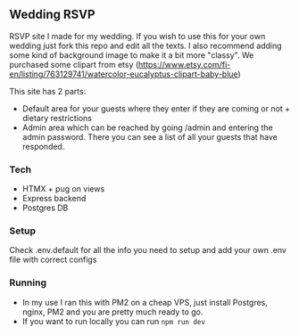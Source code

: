## Wedding RSVP

RSVP site I made for my wedding. If you wish to use this for your own wedding just fork this repo and edit all the texts.
I also recommend adding some kind of background image to make it a bit more "classy". We purchased some clipart from etsy (https://www.etsy.com/fi-en/listing/763129741/watercolor-eucalyptus-clipart-baby-blue)

This site has 2 parts:

- Default area for your guests where they enter if they are coming or not + dietary restrictions
- Admin area which can be reached by going /admin and entering the admin password. There you can see a list of all your guests that have responded.

### Tech

- HTMX + pug on views
- Express backend
- Postgres DB

### Setup

Check .env.default for all the info you need to setup and add your own .env file with correct configs

### Running

- In my use I ran this with PM2 on a cheap VPS, just install Postgres, nginx, PM2 and you are pretty much ready to go.
- If you want to run locally you can run `npm run dev`
